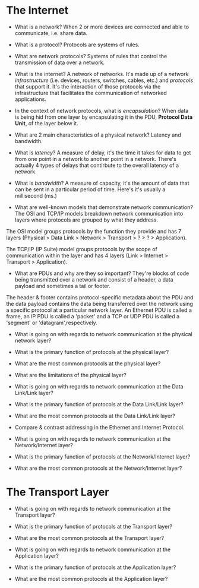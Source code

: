 # The Internet
* What is a network?
When 2 or more devices are connected and able to communicate, i.e. share data.

* What is a protocol?
Protocols are systems of rules.

* What are network protocols?
Systems of rules that control the transmission of data over a network.

* What is the internet?
A network of networks. It's made up of a *network infrastructure* (i.e. devices, routers, switches, cables, etc.) and *protocols* that support it. It's the interaction of those protocols via the infrastructure that facilitates the communication of networked applications.

* In the context of network protocols, what is *encapsulation*?
When data is being hid from one layer by encapsulating it in the PDU, **Protocol Data Unit**, of the layer below it.

* What are 2 main characteristics of a physical network?
Latency and bandwidth.

* What is *latency*?
A measure of delay, it's the time it takes for data to get from one point in a network to another point in a network. There's actually 4 types of delays that contirbute to the overall latency of a network.

* What is *bandwidth*?
A measure of capacity, it's the amount of data that can be sent in a particular period of time. Here's it's usually a millisecond (ms.)

* What are well-known models that demonstrate network communication?
The OSI and TCP/IP models breakdown network communication into layers where protocols are grouped by what they address. 

The OSI model groups protocols by the function they provide and has 7 layers (Physical > Data Link > Network > Transport > ? > ? > Application). 

The TCP/IP (IP Suite) model groups protocols by the scope of communication within the layer and has 4 layers (Link > Internet > Transport > Application).

* What are PDUs and why are they so important?
They're blocks of code being transmitted over a network and consist of a header, a data payload and sometimes a tail or footer. 

The header & footer contains protocol-specific metadata about the PDU and the data payload contains the data being transferred over the network using a specific protocol at a particular network layer. An Ethernet PDU is called a frame, an IP PDU is called a 'packet' and a TCP or UDP PDU is called a 'segment' or 'datagram',respectively.

* What is going on with regards to network communication at the physical network layer?
* What is the primary function of protocols at the physical layer?
* What are the most common protocols at the physical layer?
* What are the limitations of the physical layer?


* What is going on with regards to network communication at the Data Link/Link layer?
* What is the primary function of protocols at the Data Link/Link layer?
* What are the most common protocols at the Data Link/Link layer?
* Compare & contrast addressing in the Ethernet and Internet Protocol.

* What is going on with regards to network communication at the Network/Internet layer?
* What is the primary function of protocols at the Network/Internet layer?
* What are the most common protocols at the Network/Internet layer?


# The Transport Layer
* What is going on with regards to network communication at the Transport layer?
* What is the primary function of protocols at the Transport layer?
* What are the most common protocols at the Transport layer?

* What is going on with regards to network communication at the Application layer?
* What is the primary function of protocols at the Application layer?
* What are the most common protocols at the Application layer?